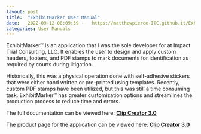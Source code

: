 ```yaml
---
layout: post
title:  "ExhibitMarker User Manual"
date:   2022-09-12 08:09:59 -   https://matthewpierce-ITC.github.it/ExhibitMarkerDocs
categories: User Manuals
---
```


ExhibitMarker&trade; is an application that I was the sole developer for at Impact Trial Consulting, LLC.  It enables the user to design and apply custom headers, footers, and PDF stamps to mark documents for identification as required by courts during litigation.

Historically, this was a physical operation done with self-adhesive stickers that were either hand written or pre-printed using templates.  Recently, custom PDF stamps have been utilized, but this was still a time consuming task.  ExhibitMarker&trade; has greater customization options and streamlines the production process to reduce time and errors.

The full documentation can be viewed here:  **<a href="http://matthewpierce-itc.github.io/ExhibitMarkerDocs" target="_blank">Clip Creator 3.0</a>**

The product page for the application can be viewed here:  **<a href="http://impacttrial.com/exhibitmarker" target="_blank">Clip Creator 3.0</a>**

